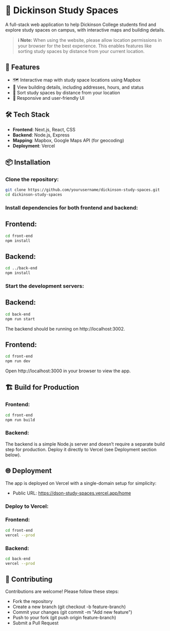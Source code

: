 # 🏫 Dickinson Study Spaces

A full-stack web application to help Dickinson College students find and explore study spaces on campus, with interactive maps and building details.

> **ℹ️ Note:** When using the website, please allow location permissions in your browser for the best experience. This enables features like sorting study spaces by distance from your current location.

## 🚀 Features
- 🗺️ Interactive map with study space locations using Mapbox
- 📍 View building details, including addresses, hours, and status
- 📏 Sort study spaces by distance from your location
- 🎨 Responsive and user-friendly UI

## 🛠️ Tech Stack
- **Frontend**: Next.js, React, CSS
- **Backend**: Node.js, Express
- **Mapping**: Mapbox, Google Maps API (for geocoding)
- **Deployment**: Vercel

## 📦 Installation

### Clone the repository:
```sh
git clone https://github.com/yourusername/dickinson-study-spaces.git
cd dickinson-study-spaces

```
### Install dependencies for both frontend and backend:
## Frontend:
```sh
cd front-end
npm install

```
## Backend:
```sh
cd ../back-end
npm install

```
### Start the development servers:
## Backend:
``` sh
cd back-end
npm run start

```
The backend should be running on http://localhost:3002.

## Frontend:
``` sh
cd front-end
npm run dev

```
Open http://localhost:3000 in your browser to view the app.

## 🏗️ Build for Production
### Frontend:
``` sh
cd front-end
npm run build

```
### Backend:
The backend is a simple Node.js server and doesn’t require a separate build step for production. Deploy it directly to Vercel (see Deployment section below).

## 🌐 Deployment
The app is deployed on Vercel with a single-domain setup for simplicity:
- Public URL: https://dson-study-spaces.vercel.app/home

### Deploy to Vercel:
### Frontend:
``` sh
cd front-end
vercel --prod

```
### Backend:
``` sh
cd back-end
vercel --prod

```

## 🤝 Contributing
Contributions are welcome! Please follow these steps:

- Fork the repository
- Create a new branch (git checkout -b feature-branch)
- Commit your changes (git commit -m "Add new feature")
- Push to your fork (git push origin feature-branch)
- Submit a Pull Request